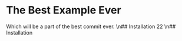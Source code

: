 # The Best Example Ever

Which will be a part of the best commit ever.
\n## Installation
22
\n## Installation
